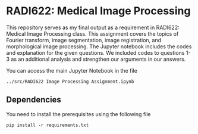 # RADI622: Medical Image Processing

This repository serves as my final output as a requirement in RADI622: Medical Image Processing class. This assignment covers the topics of Fourier transform, image segmentation, image registration, and morphological image processing. The Jupyter notebook includes the codes and explanation for the given questions. We included codes to questions 1-3 as an additional analysis and strengthen our arguments in our answers. 

You can access the main Jupyter Notebook in the file
```
../src/RADI622 Image Processing Assignment.ipynb
```

## Dependencies
You need to install the prerequisites using the following file
```
pip install -r requirements.txt
```
